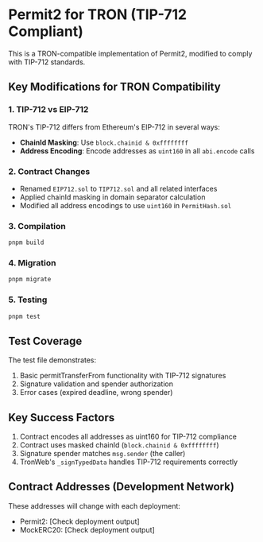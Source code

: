 # Permit2 for TRON (TIP-712 Compliant)

This is a TRON-compatible implementation of Permit2, modified to comply with TIP-712 standards.

## Key Modifications for TRON Compatibility

### 1. TIP-712 vs EIP-712
TRON's TIP-712 differs from Ethereum's EIP-712 in several ways:
- **ChainId Masking**: Use `block.chainid & 0xffffffff` 
- **Address Encoding**: Encode addresses as `uint160` in all `abi.encode` calls

### 2. Contract Changes
- Renamed `EIP712.sol` to `TIP712.sol` and all related interfaces
- Applied chainId masking in domain separator calculation
- Modified all address encodings to use `uint160` in `PermitHash.sol`

### 3. Compilation
```bash
pnpm build
```

### 4. Migration
```bash
pnpm migrate
```

### 5. Testing
```bash
pnpm test
```

## Test Coverage
The test file demonstrates:
1. Basic permitTransferFrom functionality with TIP-712 signatures
2. Signature validation and spender authorization
3. Error cases (expired deadline, wrong spender)

## Key Success Factors
1. Contract encodes all addresses as uint160 for TIP-712 compliance
2. Contract uses masked chainId (`block.chainid & 0xffffffff`)
3. Signature spender matches `msg.sender` (the caller)
4. TronWeb's `_signTypedData` handles TIP-712 requirements correctly

## Contract Addresses (Development Network)
These addresses will change with each deployment:
- Permit2: [Check deployment output]
- MockERC20: [Check deployment output] 